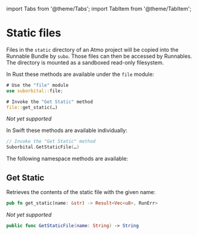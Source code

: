 import Tabs from '@theme/Tabs';
import TabItem from '@theme/TabItem';


# Static files

Files in the `static` directory of an Atmo project will be copied into the Runnable Bundle by `subo`. Those files can then be accessed by Runnables. The directory is mounted as a sandboxed read-only filesystem.

<Tabs groupId="reactr-language">

<TabItem value="rust" label="Rust">

In Rust these methods are available under the `file` module:

```rust
# Use the "file" module
use suborbital::file;

# Invoke the "Get Static" method
file::get_static(…)
```

</TabItem>

<TabItem value="assemblyscript" label="AssemblyScript 🧪">

*Not yet supported*

</TabItem>

<TabItem value="swift" label="Swift 🧪">

In Swift these methods are available individually:

```swift
// Invoke the "Get Static" method
Suborbital.GetStaticFile(…)
```

</TabItem>

</Tabs>

The following namespace methods are available:


## Get Static

Retrieves the contents of the static file with the given name:

<Tabs groupId="reactr-language">

<TabItem value="rust" label="Rust">

```rust
pub fn get_static(name: &str) -> Result<Vec<u8>, RunErr>
```

</TabItem>

<TabItem value="assemblyscript" label="AssemblyScript 🧪">

*Not yet supported*

</TabItem>

<TabItem value="swift" label="Swift 🧪">

```swift
public func GetStaticFile(name: String) -> String
```

</TabItem>

</Tabs>
